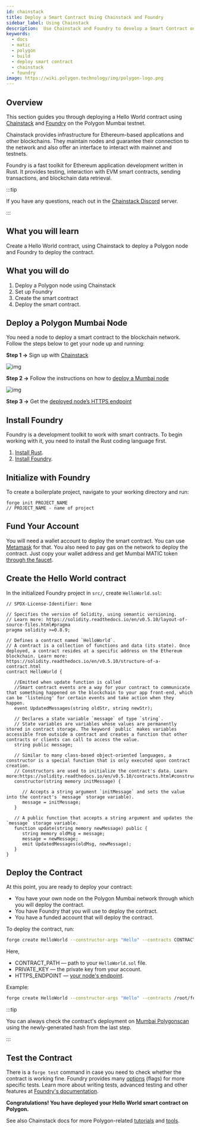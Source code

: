 ```yaml
---
id: chainstack
title: Deploy a Smart Contract Using Chainstack and Foundry
sidebar_label: Using Chainstack
description:  Use Chainstack and Foundry to develop a Smart Contract on Polygon
keywords:
  - docs
  - matic
  - polygon
  - build
  - deploy smart contract
  - chainstack
  - foundry
image: https://wiki.polygon.technology/img/polygon-logo.png
---
```


## Overview

This section guides you through deploying a Hello World contract using [Chainstack](https://chainstack.com/build-better-with-polygon/) and [Foundry](https://github.com/gakonst/foundry/) on the Polygon Mumbai testnet.

Chainstack provides infrastructure for Ethereum-based applications and other blockchains. They maintain nodes and guarantee their connection to the network and also offer an interface to interact with mainnet and testnets.

Foundry is a fast toolkit for Ethereum application development written in Rust. It provides testing, interaction with EVM smart contracts, sending transactions, and blockchain data retrieval.

:::tip

If you have any questions, reach out in the [<ins>Chainstack Discord</ins>](https://discord.com/invite/Cymtg2f7pX) server.

:::

## What you will learn

Create a Hello World contract, using Chainstack to deploy a Polygon node and Foundry to deploy the contract.

## What you will do

1. Deploy a Polygon node using Chainstack
2. Set up Foundry
3. Create the smart contract
4. Deploy the smart contract.

## Deploy a Polygon Mumbai Node

You need a node to deploy a smart contract to the blockchain network. Follow the steps below to get your node up and running:

**Step 1 &rarr;** Sign up with [Chainstack](https://console.chainstack.com/user/account/create)

![img](/img/chainstack/sign-up.png)

**Step 2 &rarr;** Follow the instructions on how to [deploy a Mumbai node](https://docs.chainstack.com/platform/join-a-public-network#join-a-polygon-pos-network)

![img](/img/chainstack/join-network.png)

**Step 3 &rarr;** Get the [deployed node’s HTTPS endpoint](https://docs.chainstack.com/platform/view-node-access-and-credentials)

## Install Foundry

Foundry is a development toolkit to work with smart contracts. To begin working with it, you need to install the Rust coding language first.

1. [Install Rust](https://www.rust-lang.org/tools/install).
1. [Install Foundry](https://github.com/gakonst/foundry/).

## Initialize with Foundry

To create a boilerplate project, navigate to your working directory and run:

```
forge init PROJECT_NAME
// PROJECT_NAME - name of project
```

## Fund Your Account

You will need a wallet account to deploy the smart contract. You can use [Metamask](https://metamask.io/) for that. You also need to pay gas on the network to deploy the contract. Just copy your wallet address and get Mumbai MATIC token [through the faucet](https://faucet.polygon.technology/).

## Create the Hello World contract

In the initialized Foundry project in `src/`, create `HelloWorld.sol`:

```
// SPDX-License-Identifier: None

// Specifies the version of Solidity, using semantic versioning.
// Learn more: https://solidity.readthedocs.io/en/v0.5.10/layout-of-source-files.html#pragma
pragma solidity >=0.8.9;

// Defines a contract named `HelloWorld`.
// A contract is a collection of functions and data (its state). Once deployed, a contract resides at a specific address on the Ethereum blockchain. Learn more: https://solidity.readthedocs.io/en/v0.5.10/structure-of-a-contract.html
contract HelloWorld {

   //Emitted when update function is called
   //Smart contract events are a way for your contract to communicate that something happened on the blockchain to your app front-end, which can be 'listening' for certain events and take action when they happen.
   event UpdatedMessages(string oldStr, string newStr);

   // Declares a state variable `message` of type `string`.
   // State variables are variables whose values are permanently stored in contract storage. The keyword `public` makes variables accessible from outside a contract and creates a function that other contracts or clients can call to access the value.
   string public message;

   // Similar to many class-based object-oriented languages, a constructor is a special function that is only executed upon contract creation.
   // Constructors are used to initialize the contract's data. Learn more:https://solidity.readthedocs.io/en/v0.5.10/contracts.html#constructors
   constructor(string memory initMessage) {

      // Accepts a string argument `initMessage` and sets the value into the contract's `message` storage variable).
      message = initMessage;
   }

   // A public function that accepts a string argument and updates the `message` storage variable.
   function update(string memory newMessage) public {
      string memory oldMsg = message;
      message = newMessage;
      emit UpdatedMessages(oldMsg, newMessage);
   }
}
```

## Deploy the Contract

At this point, you are ready to deploy your contract:

* You have your own node on the Polygon Mumbai network through which you will deploy the contract.
* You have Foundry that you will use to deploy the contract.
* You have a funded account that will deploy the contract.

To deploy the contract, run:

```bash
forge create HelloWorld --constructor-args "Hello" --contracts CONTRACT_PATH --private-key PRIVATE_KEY --rpc-url HTTPS_ENDPOINT
```

Here,

* CONTRACT_PATH — path to your `HelloWorld.sol` file.
* PRIVATE_KEY — the private key from your account.
* HTTPS_ENDPOINT — [your node's endpoint](https://docs.chainstack.com/platform/view-node-access-and-credentials).

Example:

``` sh
forge create HelloWorld --constructor-args "Hello" --contracts /root/foundry/src/HelloWorld.sol --private-key d8936f6eae35c73a14ea7c1aabb8d068e16889a7f516c8abc482ba4e1489f4cd --rpc-url https://nd-123-456-789.p2pify.com/3c6e0b8a9c15224a8228b9a98ca1531d
```

:::tip

You can always check the contract's deployment on [<ins>Mumbai Polygonscan</ins>](https://mumbai.polygonscan.com/) using the newly-generated hash from the last step.

:::

## Test the Contract

There is a `forge test` command in case you need to check whether the contract is working fine. Foundry provides many [options](https://book.getfoundry.sh/reference/forge/forge-test) (flags) for more specific tests. Learn more about writing tests, advanced testing and other features at [Foundry's documentation](https://book.getfoundry.sh/forge/tests).

**Congratulations! You have deployed your Hello World smart contract on Polygon.**

See also Chainstack docs for more Polygon-related [<ins>tutorials</ins>](https://docs.chainstack.com/tutorials/polygon/) and [<ins>tools</ins>](https://docs.chainstack.com/operations/polygon/tools).
